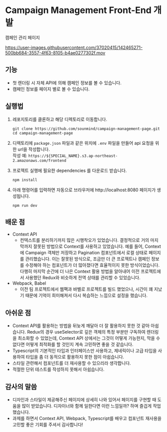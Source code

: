 # Campaign Management Front-End 개발

캠페인 관리 페이지

https://user-images.githubusercontent.com/37020415/142465271-500bb684-3557-4f63-8105-b4ae0277302f.mov

## 기능

- 첫 렌더링 시 자체 API에 의해 캠페인 정보를 볼 수 있습니다.
- 캠페인 정보를 페이지 별로 볼 수 있습니다.

## 실행법

1. 레포지토리를 클론하고 해당 디렉토리로 이동합니다.
    ```shell
    git clone https://github.com/sounmind/campaign-management-page.git
    cd campaign-management-page
    ```

2. 디렉토리에 `package.json` 파일과 같은 위치에 `.env` 파일을 만들어 api 요청을 위한 url을 작성합니다.  
작성 예: `https://${SPECIAL_NAME}.s3.ap-northeast-2.amazonaws.com/frontend`

3. 프로젝트 실행에 필요한 dependencies 를 다운로드 받습니다.
    ```shell
    npm install
    ```

4. 아래 명령어를 입력하면 자동으로 브라우저에 http://localhost:8080 페이지가 생성됩니다.
    ```shell
    npm run dev
    ```

## 배운 점

- Context API
  - 컨텍스트를 분리하기까지 많은 시행착오가 있었습니다. 결정적으로 거의 마지막까지 잘못된 방법으로 Context를 사용하고 있었습니다. 예를 들어, Context에 Campaign 객체만 저장하고 Pagination 컴포넌트에서 로컬 상태로 페이지를 관리했습니다. 이는 잘못된 방식으로, 조금만 더 큰 프로젝트나 캠페인 정보를 수정해야 하는 컴포넌트가 더 많아졌다면 효율적이지 못한 방식이었습니다. 다행히 마지막 순간에 더 나은 Context 활용 방법을 알아내어 이전 프로젝트에서 사용했던 Redux와 비슷하게 전역 상태를 관리할 수 있었습니다.
- Webpack, Babel
  - 이전 팀 프로젝트에서 웹팩과 바벨로 프로젝트를 빌드 했었으나, 시간이 꽤 지났기 때문에 기억이 희미해져서 다시 복습하는 느낌으로 설정을 했습니다.

## 아쉬운 점

- Context API를 활용하는 방법을 뒤늦게 깨달아 더 잘 활용하지 못한 것 같아 아쉽습니다. Redux의 경우 useSelector로 깊은 객체의 특정 부분만 구독하여 렌더링을 최소화할 수 있었는데, Context API 상에서는 그것이 어떻게 가능한지, 막을 수 없다면 어떻게 최적화를 할 것인지 계속 고민하면 좋을 것 같습니다.
- Typescript의 기본적인 타입과 인터페이스만 사용하고, 제네릭이나 고급 타입을 사용하여 타입을 좀 더 동적으로 활용하지 못한 점이 아쉽습니다.
- 스타일 관련해서 컴포넌트를 더 재사용할 수 있으리라 생각합니다.
- 적절한 단위 테스트를 작성하지 못해서 아쉽습니다.

## 감사의 말씀

- 디자인과 스타일이 제공해주신 페이지에 상세히 나와 있어서 페이지를 구현할 때 도움을 많이 받았습니다. 디자이너와 함께 일한다면 이런 느낌일까? 하며 즐겁게 작업했습니다.
- 과제를 하면서 Context API, Webpack, Typescript를 배우고 컴포넌트 재사용을 고민할 좋은 기회를 주셔서 감사합니다!
